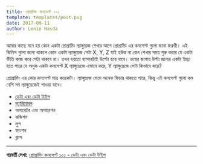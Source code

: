 ```yaml
---
title: প্রোগ্রামিং কনসেপ্ট ১০১ 
template: templates/post.pug
date: 2017-09-11
author: Lenin Hasda
---
```


আমার কাছে মনে হয় কোন একটা প্রোগ্রামিং ল্যাঙ্গুয়েজ শেখার আগে প্রোগ্রামিং এর কনসেপ্ট গুলো জানা জরুরী। এই জিনিস গুলো জানা থাকলে কোন একটা ল্যাঙ্গুয়েজ সেটা X, Y, Z যাই হউক না কেন শেখার সময় শুরু করার যে একটা ভীতি কাজ করে সেটা থাকবে না। তখন হয়তো ব্যাপারটাই উল্টো হয়ে যাবে। ভয়ের জাগায় উল্টা জানার একটা ইচ্ছা হতে পারে যে অমুক একটা কনসেপ্ট X ল্যাঙ্গুয়েজে এভাবে করে,  Y ল্যাঙ্গুয়েজে সেটা কিভাবে করে? 

প্রোগ্রামিং এর কোর কনসেপ্ট মাত্র কয়েকটা।  ল্যাঙ্গুয়েজ ভেদে অনেক ফিচার থাকতে পারে, কিন্তু এই কনসেপ্ট গুলো কম বেশি সব ল্যাঙ্গুয়েজেই পাওয়া  যাবে।

- [ডেটা এবং ডেটা টাইপ](/post/programming-concepts-101-data-and-data-types-bn) 
- [ভ্যারিয়েবল](/post/programming-concepts-101-variable-bn)
- অপারেটর এবং অপারেশন
- কন্ডিশন
- লুপ
- ফাংশন 
- ক্লাস


------

**পরবর্তী লেখা:** [প্রোগ্রামিং কনসেপ্ট ১০১ - ডেটা এবং ডেটা টাইপ](/post/programming-concepts-101-data-and-data-types-bn)

